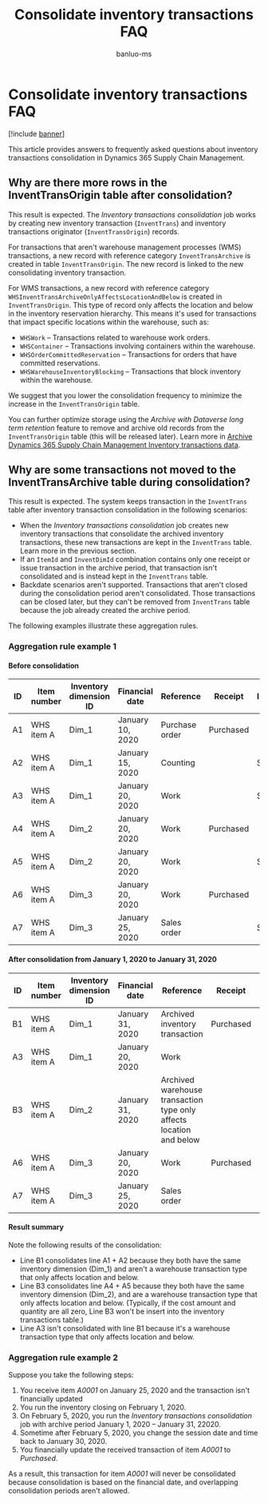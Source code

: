 ﻿---
title: Consolidate inventory transactions FAQ
description: Find answers to frequently asked questions about inventory transactions consolidation in Dynamics 365 Supply Chain Management.
author: banluo-ms
ms.author: banluo
ms.reviewer: kamaybac
ms.search.form: InventTransArchiveProcessForm
ms.topic: how-to
ms.date: 08/19/2024
ms.custom: 
  - bap-template
---

# Consolidate inventory transactions FAQ

[!include [banner](../includes/banner.md)]

This article provides answers to frequently asked questions about inventory transactions consolidation in Dynamics 365 Supply Chain Management.

## Why are there more rows in the InventTransOrigin table after consolidation?

This result is expected. The *Inventory transactions consolidation* job works by creating new inventory transaction (`InventTrans`) and inventory transactions originator (`InventTransOrigin`) records.

For transactions that aren't warehouse management processes (WMS) transactions, a new record with reference category `InventTransArchive` is created in table `InventTransOrigin`. The new record is linked to the new consolidating inventory transaction.

For WMS transactions, a new record with reference category `WHSInventTransArchiveOnlyAffectsLocationAndBelow` is created in `InventTransOrigin`. This type of record only affects the location and below in the inventory reservation hierarchy. This means it's used for transactions that impact specific locations within the warehouse, such as:

- `WHSWork` – Transactions related to warehouse work orders.
- `WHSContainer` – Transactions involving containers within the warehouse.
- `WHSOrderCommittedReservation` – Transactions for orders that have committed reservations.
- `WHSWarehouseInventoryBlocking` – Transactions that block inventory within the warehouse.

We suggest that you lower the consolidation frequency to minimize the increase in the `InventTransOrigin` table.

You can further optimize storage using the *Archive with Dataverse long term retention* feature to remove and archive old records from the `InventTransOrigin` table (this will be released later<!-- KFM: I recommend against making promises regarding unreleased features in documentation. Please consider removing or hiding this for now... -->). Learn more in [Archive Dynamics 365 Supply Chain Management Inventory transactions data](../../fin-ops-core/dev-itpro/sysadmin/archive-inventory.md).

## Why are some transactions not moved to the InventTransArchive table during consolidation?

This result is expected. The system keeps transaction in the `InventTrans` table after inventory transaction consolidation in the following scenarios:

- When the *Inventory transactions consolidation* job creates new inventory transactions that consolidate the archived inventory transactions, these new transactions are kept in the `InventTrans` table. Learn more in the previous section.
- If an `ItemId` and `InventDimId` combination contains only one receipt or issue transaction in the archive period, that transaction isn't consolidated and is instead kept in the `InventTrans` table.
- Backdate scenarios aren't supported. Transactions that aren't closed during the consolidation period aren't consolidated. Those transactions can be closed later, but they can't be removed from `InventTrans` table because the job already created the archive period.

The following examples illustrate these aggregation rules.

### Aggregation rule example 1

#### Before consolidation

| ID | Item number | Inventory dimension ID | Financial date | Reference | Receipt | Issue | Quantity |
|--|--|--|--|--|--|--|--|
| A1 | WHS item A | Dim_1 | January 10, 2020 | Purchase order | Purchased |  | 10 |
| A2 | WHS item A | Dim_1 | January 15, 2020 | Counting |  | Sold | -3 |
| A3 | WHS item A | Dim_1 | January 20, 2020 | Work |  | Sold | -7 |
| A4 | WHS item A | Dim_2 | January 20, 2020 | Work | Purchased |  | 7 |
| A5 | WHS item A | Dim_2 | January 20, 2020 | Work |  | Sold | -7 |
| A6 | WHS item A | Dim_3 | January 20, 2020 | Work | Purchased |  | 7 |
| A7 | WHS item A | Dim_3 | January 25, 2020 | Sales order |  | Sold | -7 |

#### After consolidation from January 1, 2020 to January 31, 2020

| ID | Item number | Inventory dimension ID | Financial date | Reference | Receipt | Issue | Quantity |
|--|--|--|--|--|--|--|--|
| B1 | WHS item A | Dim_1 | January 31, 2020 | Archived inventory transaction | Purchased |  | 7 |
| A3 | WHS item A | Dim_1 | January 20, 2020 | Work |  | Sold | -7 |
| B3 | WHS item A | Dim_2 | January 31, 2020 | Archived warehouse transaction type only affects location and below |  | Sold | 0 |
| A6 | WHS item A | Dim_3 | January 20, 2020 | Work | Purchased |  | 7 |
| A7 | WHS item A | Dim_3 | January 25, 2020 | Sales order |  | Sold | -7 |

#### Result summary

Note the following results of the consolidation:

- Line B1 consolidates line A1 &plus; A2 because they both have the same inventory dimension (Dim\_1) and aren't a warehouse transaction type that only affects location and below.
- Line B3 consolidates line A4 &plus; A5 because they both have the same inventory dimension (Dim\_2), and are a warehouse transaction type that only affects location and below. (Typically, if the cost amount and quantity are all zero, Line B3 won't be insert into the inventory transactions table.)
- Line A3 isn't consolidated with line B1 because it's a warehouse transaction type that only affects location and below.

### Aggregation rule example 2

Suppose you take the following steps:

1. You receive item *A0001* on January 25, 2020 and the transaction isn't financially updated
1. You run the inventory closing on February 1, 2020.
1. On February 5, 2020, you run the *Inventory transactions consolidation* job with archive period January 1, 2020 – January 31, 22020.
1. Sometime after February 5, 2020, you change the session date and time back to January 30, 2020.
1. You financially update the received transaction of item *A0001* to *Purchased*.

As a result, this transaction for item *A0001* will never be consolidated because consolidation is based on the financial date, and overlapping consolidation periods aren't allowed.
